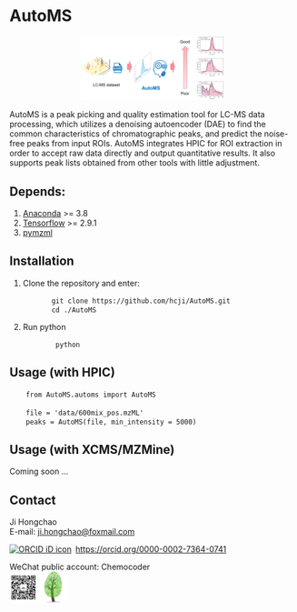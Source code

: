 # AutoMS

<div align="center">
<img src="https://github.com/hcji/AutoMS/blob/main/AutoMS.png" width="50%">
</div>

AutoMS is a peak picking and quality estimation tool for LC-MS data processing, which utilizes a denoising autoencoder (DAE) to find the common characteristics of chromatographic peaks, and predict the noise-free peaks from input ROIs. AutoMS integrates HPIC for ROI extraction in order to accept raw data directly and output quantitative results. It also supports peak lists obtained from other tools with little adjustment.


## Depends:

  1. [Anaconda](https://www.anaconda.com/) >= 3.8
  2. [Tensorflow](https://www.tensorflow.org/) >= 2.9.1
  3. [pymzml](https://pymzml.readthedocs.io/en/latest/)


## Installation

  1. Clone the repository and enter:

                git clone https://github.com/hcji/AutoMS.git
                cd ./AutoMS

  2. Run python

                 python


## Usage (with HPIC)

        from AutoMS.automs import AutoMS

        file = 'data/600mix_pos.mzML'
        peaks = AutoMS(file, min_intensity = 5000)
        

## Usage (with XCMS/MZMine)

  Coming soon ...


## Contact

Ji Hongchao   
E-mail: ji.hongchao@foxmail.com    
<div itemscope itemtype="https://schema.org/Person"><a itemprop="sameAs" content="https://orcid.org/0000-0002-7364-0741" href="https://orcid.org/0000-0002-7364-0741" target="orcid.widget" rel="me noopener noreferrer" style="vertical-align:top;"><img src="https://orcid.org/sites/default/files/images/orcid_16x16.png" style="width:1em;margin-right:.5em;" alt="ORCID iD icon">https://orcid.org/0000-0002-7364-0741</a></div>
    
WeChat public account: Chemocoder    
<img align="center" src="https://github.com/hcji/hcji/blob/main/img/qrcode.jpg" width="20%"/>
